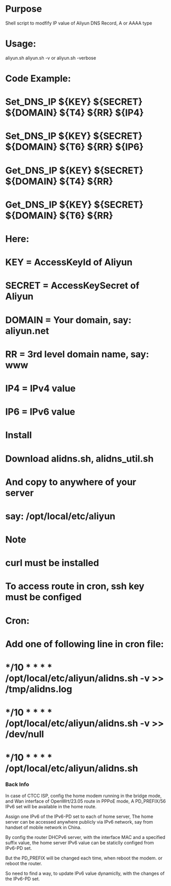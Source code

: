 # Purpose
  Shell script to modfify IP value of Aliyun DNS Record,  A or AAAA type


# Usage:  
  aliyun.sh
  aliyun.sh -v  or aliyun.sh -verbose


# Code Example:
  # Set_DNS_IP ${KEY} ${SECRET} ${DOMAIN} ${T4} ${RR}  ${IP4}
  # Set_DNS_IP ${KEY} ${SECRET} ${DOMAIN} ${T6} ${RR}  ${IP6}

  # Get_DNS_IP ${KEY} ${SECRET} ${DOMAIN} ${T4} ${RR}
  # Get_DNS_IP ${KEY} ${SECRET} ${DOMAIN} ${T6} ${RR}
  
# Here:
  # KEY       = AccessKeyId of Aliyun
  # SECRET    = AccessKeySecret of Aliyun
  # DOMAIN    = Your domain,  say: aliyun.net
  # RR        = 3rd level domain name,  say:  www
  # IP4       = IPv4 value
  # IP6       = IPv6 value

  
# Install
  # Download alidns.sh, alidns_util.sh
  # And copy to anywhere of your server
  # say:  /opt/local/etc/aliyun

# Note 
  # curl must be installed
  # To access route in cron, ssh key must be configed 

# Cron:
  # Add one of following line in cron file:
   #  */10 * * * *  /opt/local/etc/aliyun/alidns.sh -v >> /tmp/alidns.log
   #  */10 * * * *  /opt/local/etc/aliyun/alidns.sh -v >> /dev/null
   #  */10 * * * *  /opt/local/etc/aliyun/alidns.sh


### Back Info
In case of CTCC ISP, config the home modem running in the bridge mode, and Wan interface of OpenWrt/23.05 route in PPPoE mode,
A PD_PREFIX/56 IPv6 set will be available in the home route.

Assign one IPv6 of the IPv6-PD set to each of home server,
The home server can be accessed anywhere publicly via IPv6 network, 
say from handset of mobile network in China.

By config the router DHCPv6 server,  with the interface MAC and a specified suffix value,
the home server IPv6 value can be staticlly configed from IPv6-PD set.

But the PD_PREFIX will be changed each time,
when reboot the modem. or reboot the router.

So need to find a way, 
to update IPv6 value dynamiclly,
with the changes of the IPv6-PD set.

